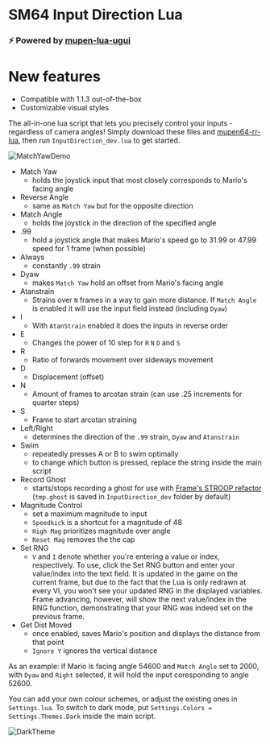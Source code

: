 # SM64 Input Direction Lua 
### ⚡ Powered by [mupen-lua-ugui](https://github.com/Aurumaker72/mupen-lua-ugui)


# New features

- Compatible with 1.1.3 out-of-the-box
- Customizable visual styles


The all-in-one lua script that lets you precisely control your inputs - regardless of camera angles! Simply download these files and [mupen64-rr-lua](https://github.com/mkdasher/mupen64-rr-lua-/releases), then run `InputDirection_dev.lua` to get started.

![MatchYawDemo](https://cdn.discordapp.com/attachments/832779512738873444/1001993954096590919/new_new_new_input_direction_gif.gif)

- Match Yaw
  - holds the joystick input that most closely corresponds to Mario's facing angle
- Reverse Angle
  - same as `Match Yaw` but for the opposite direction
- Match Angle
  - holds the joystick in the direction of the specified angle
- .99
  - hold a joystick angle that makes Mario's speed go to 31.99 or 47.99 speed for 1 frame (when possible)
- Always
  - constantly `.99` strain
- Dyaw
  - makes `Match Yaw` hold an offset from Mario's facing angle
- Atanstrain
  - Strains over `N` frames in a way to gain more distance. If `Match Angle` is enabled it will use the input field instead (including `Dyaw`)
- I
  - With `AtanStrain` enabled it does the inputs in reverse order
- E
  - Changes the power of 10 step for `R` `N` `D` and `S`
- R
  - Ratio of forwards movement over sideways movement
- D
  - Displacement (offset)
- N
  - Amount of frames to arcotan strain (can use .25 increments for quarter steps)
- S
  - Frame to start arcotan straining
- Left/Right
  - determines the direction of the `.99` strain, `Dyaw` and `Atanstrain`
- Swim
  - repeatedly presses A or B to swim optimally
  - to change which button is pressed, replace the string inside the main script
- Record Ghost
  - starts/stops recording a ghost for use with [Frame's STROOP refactor](https://github.com/chaosBrick/STROOP) (`tmp.ghost` is saved in `InputDirection_dev` folder by
    default)
- Magnitude Control
  - set a maximum magnitude to input
  - `Speedkick` is a shortcut for a magnitude of 48
  - `High Mag` prioritizes magnitude over angle
  - `Reset Mag` removes the the cap
- Set RNG
  - `V` and `I` denote whether you're entering a value or index, respectively. To use, click the Set RNG button and enter your value/index into the text field. It is updated in the game on the current frame, but due to the fact that the Lua is only redrawn at every VI, you won't see your updated RNG in the displayed variables. Frame advancing, however, will show the next value/index in the RNG function, demonstrating that your RNG was indeed set on the previous frame.
- Get Dist Moved
  - once enabled, saves Mario's position and displays the distance from that point
  - `Ignore Y` ignores the vertical distance

As an example: if Mario is facing angle 54600 and `Match Angle` set to 2000, with `Dyaw` and `Right` selected, it will hold the input coresponding to angle 52600.

You can add your own colour schemes, or adjust the existing ones in `Settings.lua`. To switch to dark mode, put `Settings.Colors = Settings.Themes.Dark` inside the main script.

![DarkTheme](https://cdn.discordapp.com/attachments/196442189604192256/825851592141307955/InputLuaDarkTheme.png)

